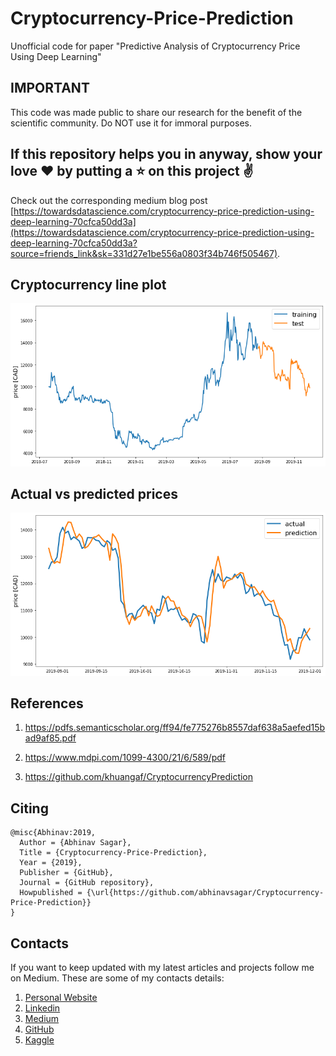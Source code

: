 # Cryptocurrency-Price-Prediction

Unofficial code for paper "Predictive Analysis of Cryptocurrency Price Using Deep Learning"

## IMPORTANT

This code was made public to share our research for the benefit of the scientific community. Do NOT use it for immoral purposes.

## If this repository helps you in anyway, show your love :heart: by putting a :star: on this project :v:

Check out the corresponding medium blog post [https://towardsdatascience.com/cryptocurrency-price-prediction-using-deep-learning-70cfca50dd3a](https://towardsdatascience.com/cryptocurrency-price-prediction-using-deep-learning-70cfca50dd3a?source=friends_link&sk=331d27e1be556a0803f34b746f505467).

## Cryptocurrency line plot

![](i13.png)

## Actual vs predicted prices

![](i14.png)

## References

1. https://pdfs.semanticscholar.org/ff94/fe775276b8557daf638a5aefed15bad9af85.pdf

2. https://www.mdpi.com/1099-4300/21/6/589/pdf

3. https://github.com/khuangaf/CryptocurrencyPrediction

## Citing

```
@misc{Abhinav:2019,
  Author = {Abhinav Sagar},
  Title = {Cryptocurrency-Price-Prediction},
  Year = {2019},
  Publisher = {GitHub},
  Journal = {GitHub repository},
  Howpublished = {\url{https://github.com/abhinavsagar/Cryptocurrency-Price-Prediction}}
}
```

## Contacts

If you want to keep updated with my latest articles and projects follow me on Medium. These are some of my contacts details:

1. [Personal Website](https://abhinavsagar.github.io/)
2. [Linkedin](https://in.linkedin.com/in/abhinavsagar4)
3. [Medium](https://medium.com/@abhinav.sagar)
4. [GitHub](https://github.com/abhinavsagar)
5. [Kaggle](https://www.kaggle.com/abhinavsagar)


